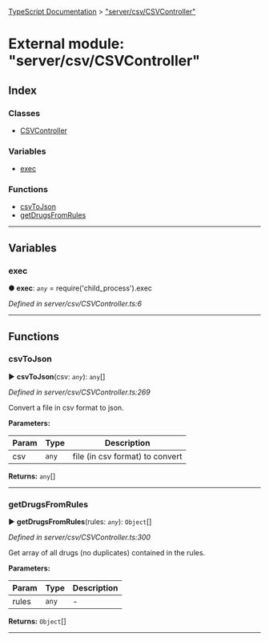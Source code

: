 [TypeScript Documentation](../README.md) > ["server/csv/CSVController"](../modules/_server_csv_csvcontroller_.md)



# External module: "server/csv/CSVController"

## Index

### Classes

* [CSVController](../classes/_server_csv_csvcontroller_.csvcontroller.md)


### Variables

* [exec](_server_csv_csvcontroller_.md#exec)


### Functions

* [csvToJson](_server_csv_csvcontroller_.md#csvtojson)
* [getDrugsFromRules](_server_csv_csvcontroller_.md#getdrugsfromrules)



---
## Variables
<a id="exec"></a>

###  exec

**●  exec**:  *`any`*  =  require('child_process').exec

*Defined in server/csv/CSVController.ts:6*





___


## Functions
<a id="csvtojson"></a>

###  csvToJson

► **csvToJson**(csv: *`any`*): `any`[]



*Defined in server/csv/CSVController.ts:269*



Convert a file in csv format to json.


**Parameters:**

| Param | Type | Description |
| ------ | ------ | ------ |
| csv | `any`   |  file (in csv format) to convert |





**Returns:** `any`[]





___

<a id="getdrugsfromrules"></a>

###  getDrugsFromRules

► **getDrugsFromRules**(rules: *`any`*): `Object`[]



*Defined in server/csv/CSVController.ts:300*



Get array of all drugs (no duplicates) contained in the rules.


**Parameters:**

| Param | Type | Description |
| ------ | ------ | ------ |
| rules | `any`   |  - |





**Returns:** `Object`[]





___


